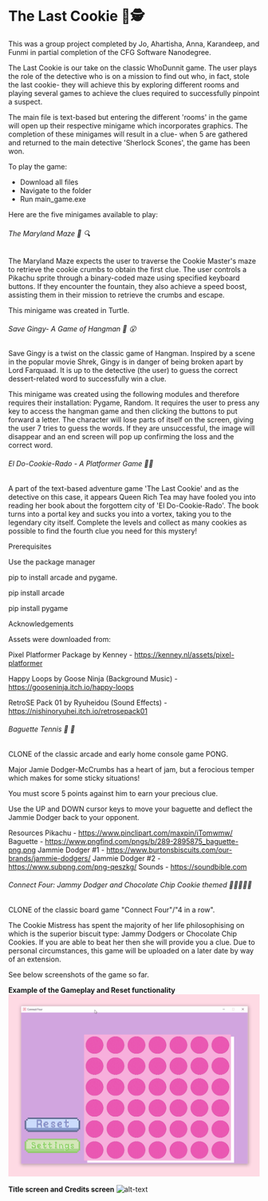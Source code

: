 # The Last Cookie 🍪🕵️ 

This was a group project completed by Jo, Ahartisha, Anna, Karandeep, and Funmi in partial completion of the CFG Software Nanodegree. 

The Last Cookie is our take on the classic WhoDunnit game. The user plays the role of the detective who is on a mission to find out who, in fact, stole the last cookie- they will achieve this by exploring different rooms and playing several games to achieve the clues required to successfully pinpoint a suspect. 

The main file is text-based but entering the different 'rooms' in the game will open up their respective minigame which incorporates graphics. The completion of these minigames will result in a clue- when 5 are gathered and returned to the main detective 'Sherlock Scones', the game has been won.

To play the game:

- Download all files
- Navigate to the folder
- Run main_game.exe

Here are the five minigames available to play:

###### The Maryland Maze :cookie: :mag:
The Maryland Maze expects the user to traverse the Cookie Master's maze to retrieve the cookie crumbs to obtain the first clue. The user controls a Pikachu sprite through a binary-coded maze using specified keyboard buttons. If they encounter the fountain, they also achieve a speed boost, assisting them in their mission to retrieve the crumbs and escape. 

This minigame was created in Turtle. 

###### Save Gingy- A Game of Hangman :cookie: :open_mouth:
Save Gingy is a twist on the classic game of Hangman. Inspired by a scene in the popular movie Shrek, Gingy is in danger of being broken apart by Lord Farquaad. It is up to the detective (the user) to guess the correct dessert-related word to successfully win a clue. 

This minigame was created using the following modules and therefore requires their installation: Pygame, Random. It requires the user to press any key to access the hangman game and then clicking the buttons to put forward a letter. The character will lose parts of itself on the screen, giving the user 7 tries to guess the words. If they are unsuccessful, the image will disappear and an end screen will pop up confirming the loss and the correct word. 

###### El Do-Cookie-Rado - A Platformer Game :cookie:✨
A part of the text-based adventure game 'The Last Cookie' and as the detective on this case, it appears Queen Rich Tea may have fooled you into reading her book about the forgottem city of 'El Do-Cookie-Rado'. The book turns into a portal key and sucks you into a vortex, taking you to the legendary city itself. Complete the levels and collect as many cookies as possible to find the fourth clue you need for this mystery!

Prerequisites

Use the package manager 

pip to install arcade and pygame.

pip install arcade

pip install pygame

Acknowledgements

Assets were downloaded from:

Pixel Platformer Package by Kenney - https://kenney.nl/assets/pixel-platformer

Happy Loops by Goose Ninja (Background Music) - https://gooseninja.itch.io/happy-loops

RetroSE Pack 01 by Ryuheidou (Sound Effects) - https://nishinoryuhei.itch.io/retrosepack01

###### Baguette Tennis :baguette_bread: :cookie:
CLONE of the classic arcade and early home console game PONG.

Major Jamie Dodger-McCrumbs has a heart of jam, but a ferocious temper which makes for some sticky situations!

You must score 5 points against him to earn your precious clue.

Use the UP and DOWN cursor keys to move your baguette and deflect the Jammie Dodger back to your opponent.

Resources
Pikachu - https://www.pinclipart.com/maxpin/iTomwmw/
Baguette - https://www.pngfind.com/pngs/b/289-2895875_baguette-png.png
Jammie Dodger #1 - https://www.burtonsbiscuits.com/our-brands/jammie-dodgers/
Jammie Dodger #2 - https://www.subpng.com/png-qeszkg/
Sounds - https://soundbible.com

###### Connect Four: Jammy Dodger and Chocolate Chip Cookie themed 🍪🍓🕵🏿‍♀️
CLONE of the classic board game "Connect Four"/"4 in a row".

The Cookie Mistress has spent the majority of her life philosophising on which is the superior biscuit type: Jammy Dodgers or Chocolate Chip Cookies. If you are able to beat her then she will provide you a clue. Due to personal circumstances, this game will be uploaded on a later date by way of an extension.

See below screenshots of the game so far. 

**Example of the Gameplay and Reset functionality**
![alt-text](https://github.com/TishTishTish/TheLastCookie/blob/426e649f9a5d503272ef00f226fb38d3b7ca4fbe/Connect%20Four%20Gif.gif)

**Title screen and Credits screen**
![alt-text](https://github.com/TishTishTish/TheLastCookie/blob/24fc41aa1122c1b2ebb4c38e70499ecee6bd9c72/Title%20Screen.gif)